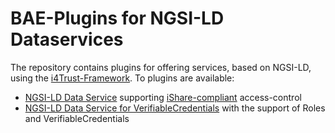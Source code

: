 # BAE-Plugins for NGSI-LD Dataservices

The repository contains plugins for offering services, based on NGSI-LD, using the [i4Trust-Framework](https://github.com/i4Trust/building-blocks). 
To plugins are available:

- [NGSI-LD Data Service](./i4trust-data-service/README.md) supporting [iShare-compliant](https://dev.ishareworks.org/index.html) access-control 
- [NGSI-LD Data Service for VerifiableCredentials](./vc-data-service/README.md) with the support of Roles and VerifiableCredentials 